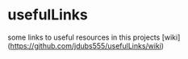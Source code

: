 # usefulLinks
some links to useful resources in this projects [wiki] (https://github.com/jdubs555/usefulLinks/wiki)
